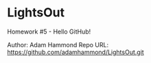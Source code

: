 # LightsOut
Homework #5 - Hello GitHub!

Author:    Adam Hammond
Repo URL:  https://github.com/adamhammond/LightsOut.git
